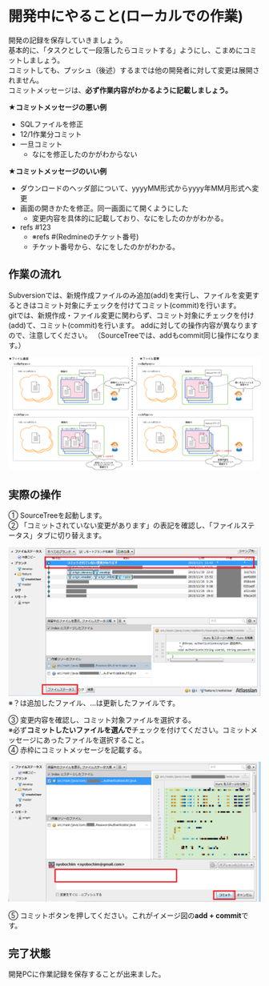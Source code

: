 # 開発中にやること(ローカルでの作業)

開発の記録を保存していきましょう。  
基本的に、「タスクとして一段落したらコミットする」ようにし、こまめにコミットしましょう。  
コミットしても、プッシュ（後述）するまでは他の開発者に対して変更は展開されません。  
コミットメッセージは、**必ず作業内容がわかるように記載しましょう。**  
  
**★コミットメッセージの悪い例**

- SQLファイルを修正
- 12/1作業分コミット
- 一旦コミット
  + なにを修正したのかがわからない

**★コミットメッセージのいい例**

- ダウンロードのヘッダ部について、yyyyMM形式からyyyy年MM月形式へ変更
- 画面の開きかたを修正。同一画面にて開くようにした
  + 変更内容を具体的に記載しており、なにをしたのかがわかる。
- refs #123
  + ※refs #(Redmineのチケット番号)
  + チケット番号から、なにをしたのかがわかる。

## 作業の流れ

Subversionでは、新規作成ファイルのみ追加(add)を実行し、ファイルを変更するときはコミット対象にチェックを付けてコミット(commit)を行います。  
gitでは、新規作成・ファイル変更に関わらず、コミット対象にチェックを付け(add)て、コミット(commit)を行います。
addに対しての操作内容が異なりますので、注意してください。
（SourceTreeでは、addもcommit同じ操作になります。）

![commit](../img/commit.png)

## 実際の操作

① SourceTreeを起動します。  
② 「コミットされていない変更があります」の表記を確認し、「ファイルステータス」タブに切り替えます。

<img src="../img/sourcetree_commit1.png" width="600px">
※？は追加したファイル、…は更新したファイルです。  
  
③ 変更内容を確認し、コミット対象ファイルを選択する。  
※必ず**コミットしたいファイルを選んで**チェックを付けてください。コミットメッセージにあったファイルを選択すること。  
④ 赤枠にコミットメッセージを記載する。  

<img src="../img/sourcetree_commit2.png" width="600px">

⑤ コミットボタンを押してください。これがイメージ図の**add + commit**です。  

## 完了状態

開発PCに作業記録を保存することが出来ました。  